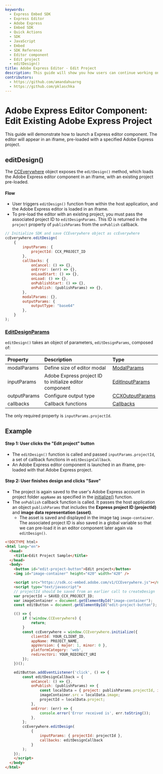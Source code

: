 ```yaml
---
keywords:
  - Express Embed SDK
  - Express Editor
  - Adobe Express
  - Embed SDK
  - Quick Actions
  - SDK
  - JavaScript
  - Embed
  - SDK Reference
  - Editor component 
  - Edit project 
  - editDesign()
title: Adobe Express Editor - Edit Project
description: This guide will show you how users can continue working on existing projects in an Adobe Express editor. 
contributors:
  - https://github.com/amandahuarng
  - https://github.com/pklaschka
---
```


# Adobe Express Editor Component: Edit Existing Adobe Express Project

This guide will demonstrate how to launch a Express editor component. The editor will appear in an iframe, pre-loaded with a specified Adobe Express project.

## editDesign()

The [CCEverywhere](../../../reference/index.md#cceverywhere) object exposes the `editDesign()` method, which loads the Adobe Express editor component in an iframe, with an existing project pre-loaded.

#### Flow

* User triggers `editDesign()` function from within the host application, and the Adobe Express editor is loaded in an iframe.
* To pre-load the editor with an existing project, you must pass the associated project ID to `editDesignParams`. This ID is returned in the `project` property of `publishParams` from the `onPublish` callback.

```js
// Initialize SDK and save CCEverywhere object as ccEverywhere 
ccEverywhere.editDesign(
    {
        inputParams: { 
            projectId: CCX_PROJECT_ID 
        },
        callbacks: {
            onCancel: () => {},
            onError: (err) => {},
            onLoadStart: () => {},
            onLoad: () => {},
            onPublishStart: () => {},
            onPublish: (publishParams) => {},
        },
        modalParams: {},
        outputParams: { 
            outputType: "base64"
        },
    }
);
```

### [EditDesignParams](../../../reference/ccx_editor/index.md#editdesignparams)

`editDesign()` takes an object of parameters, `editDesignParams`, composed of:

| Property | Description | Type
| :-- | :-- | :--
| modalParams | Define size of editor modal | [ModalParams](../../../reference/shared_types/index.md#modalparams)
| inputParams| Adobe Express project ID to initialize editor component | [EditInputParams](../../../reference/ccx_editor/index.md#editinputparams)
| outputParams | Configure output type | [CCXOutputParams](../../../reference/shared_types/index.md#ccxoutputparams)
| callbacks | Callback functions | [Callbacks](../../../reference/shared_types/index.md#callbacks)

<!-- todo: confirm there's not more:  -->
The only required property is `inputParams.projectId`.

## Example

#### Step 1: User clicks the "Edit project" button

* The `editDesign()` function is called and passed `inputParams.projectId`, a set of callback functions in `editDesignCallback`.
* An Adobe Express editor component is launched in an iframe, pre-loaded with that Adobe Express project.

#### Step 2: User finishes design and clicks "Save"

* The project is again saved to the user's Adobe Express account in project folder `appName` as specified in the [initialize()](../../../reference/index.md#initialize) function.
* The `onPublish` callback function is called. It passes the host application an object `publishParams` that includes the __Express project ID (projectId)__ and __image data representation (asset)__.
  * The asset is saved and displayed in the image tag `image-container`. The associated project ID is also saved in a global variable so that we can pre-load it in an editor component later again via `editDesign()`.

```html
<!DOCTYPE html>
<html lang="en">
  <head>
    <title>Edit Project Sample</title>
  </head>  
  <body>
    <button id="edit-project-button">Edit project</button>
    <img id="image-container" height="420" width="420" />

    <script src="https://sdk.cc-embed.adobe.com/v1/CCEverywhere.js"></script>
    <script type="text/javascript">
    // projectId should be saved from an earlier call to createDesign
    var projectId = SAVED_CCX_PROJECT_ID;
    var imageContainer = document.getElementById("image-container");
    const editButton = document.getElementById("edit-project-button");

    (() => {
        if (!window.CCEverywhere) {
            return;
        }
        const ccEverywhere = window.CCEverywhere.initialize({
            clientId: YOUR_CLIENT_ID,
            appName: PROJECT_NAME,
            appVersion: { major: 1, minor: 0 },
            platformCategory: 'web', 
            redirectUri: YOUR_REDIRECT_URI
        });
    })();

    editButton.addEventListener('click', () => {
        const editDesignCallback = {
            onCancel: () => {},
            onPublish: (publishParams) => {
                const localData = { project: publishParams.projectId, image: publishParams.asset.data };
                imageContainer.src = localData.image;
                projectId = localData.project;
            },
            onError: (err) => {
                console.error('Error received is', err.toString());
            },
        };
        ccEverywhere.editDesign(
            {
                inputParams: { projectId: projectId },
                callbacks: editDesignCallback
            }
        );
    });
    </script>
  </body> 
</html>
```

